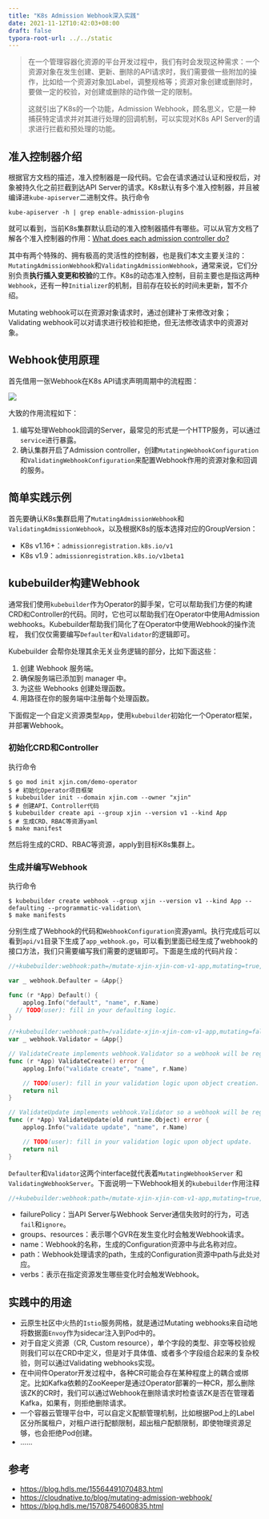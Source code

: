 ```yaml
---
title: "K8s Admission Webhook深入实践"
date: 2021-11-12T10:42:03+08:00
draft: false
typora-root-url: ../../static
---
```


> 在一个管理容器化资源的平台开发过程中，我们有时会发现这种需求：一个资源对象在发生创建、更新、删除的API请求时，我们需要做一些附加的操作，比如给一个资源对象加Label，调整规格等；资源对象创建或删除时，要做一定的校验，对创建或删除的动作做一定的限制。
>
> 这就引出了K8s的一个功能，Admission Webhook，顾名思义，它是一种捕获特定请求并对其进行处理的回调机制，可以实现对K8s API Server的请求进行拦截和预处理的功能。

## 准入控制器介绍

根据官方文档的描述，准入控制器是一段代码。它会在请求通过认证和授权后，对象被持久化之前拦截到达API Server的请求。K8s默认有多个准入控制器，并且被编译进`kube-apiserver`二进制文件。执行命令

```shell
kube-apiserver -h | grep enable-admission-plugins
```

就可以看到，当前K8s集群默认启动的准入控制器插件有哪些。可以从官方文档了解各个准入控制器的作用：[What does each admission controller do?](https://kubernetes.io/docs/reference/access-authn-authz/admission-controllers/#what-does-each-admission-controller-do)

其中有两个特殊的、拥有极高的灵活性的控制器，也是我们本文主要关注的：`MutatingAdmissionWebhook`和`ValidatingAdmissionWebhook`，通常来说，它们分别负责**执行插入变更和校验**的工作。K8s的动态准入控制，目前主要也是指这两种`Webhook`，还有一种`Initializer`的机制，目前存在较长的时间未更新，暂不介绍。

Mutating webhook可以在资源对象请求时，通过创建补丁来修改对象；Validating webhook可以对请求进行校验和拒绝，但无法修改请求中的资源对象。

## Webhook使用原理

首先借用一张Webhook在K8s API请求声明周期中的流程图：

![](/img/k8s-webhook-intro/admission-controller-phases.png)

大致的作用流程如下：

1. 编写处理Webhook回调的Server，最常见的形式是一个HTTP服务，可以通过`service`进行暴露。
2. 确认集群开启了Admission controller，创建`MutatingWebhookConfiguration`和`ValidatingWebhookConfiguration`来配置Webhook作用的资源对象和回调的服务。

## 简单实践示例

首先要确认K8s集群启用了`MutatingAdmissionWebhook`和`ValidatingAdmissionWebhook`，以及根据K8s的版本选择对应的GroupVersion：

- K8s v1.16+：`admissionregistration.k8s.io/v1`
- K8s v1.9：`admissionregistration.k8s.io/v1beta1`

## kubebuilder构建Webhook

通常我们使用`kubebuilder`作为Operator的脚手架，它可以帮助我们方便的构建CRD和Controller的代码。同时，它也可以帮助我们在Operator中使用Admission webhooks。Kubebuilder帮助我们简化了在Operator中使用Webhook的操作流程， 我们仅仅需要编写`Defaulter`和`Validator`的逻辑即可。

Kubebuilder 会帮你处理其余无关业务逻辑的部分，比如下面这些：

1. 创建 Webhook 服务端。
2. 确保服务端已添加到 manager 中。
3. 为这些 Webhooks 创建处理函数。
4. 用路径在你的服务端中注册每个处理函数。

下面假定一个自定义资源类型`App`，使用`kubebuilder`初始化一个Operator框架，并部署Webhook。

### 初始化CRD和Controller

执行命令

```shell
$ go mod init xjin.com/demo-operator
$ # 初始化Operator项目框架
$ kubebuilder init --domain xjin.com --owner "xjin"
$ # 创建API、Controller代码
$ kubebuilder create api --group xjin --version v1 --kind App
$ # 生成CRD、RBAC等资源yaml
$ make manifest
```

然后将生成的CRD、RBAC等资源，apply到目标K8s集群上。

### 生成并编写Webhook

执行命令

```shell
$ kubebuilder create webhook --group xjin --version v1 --kind App --defaulting --programmatic-validation\
$ make manifests
```

分别生成了Webhook的代码和`WebhookConfiguration`资源yaml。执行完成后可以看到`api/v1`目录下生成了`app_webhook.go`，可以看到里面已经生成了webhook的接口方法，我们只需要编写我们需要的逻辑即可。下面是生成的代码片段：

```go
//+kubebuilder:webhook:path=/mutate-xjin-xjin-com-v1-app,mutating=true,failurePolicy=fail,sideEffects=None,groups=xjin.xjin.com,resources=apps,verbs=create;update,versions=v1,name=mapp.kb.io,admissionReviewVersions=v1

var _ webhook.Defaulter = &App{}

func (r *App) Default() {
	applog.Info("default", "name", r.Name)
  // TODO(user): fill in your defaulting logic.
}

//+kubebuilder:webhook:path=/validate-xjin-xjin-com-v1-app,mutating=false,failurePolicy=fail,sideEffects=None,groups=xjin.xjin.com,resources=apps,verbs=create;update,versions=v1,name=vapp.kb.io,admissionReviewVersions=v1
var _ webhook.Validator = &App{}

// ValidateCreate implements webhook.Validator so a webhook will be registered for the type
func (r *App) ValidateCreate() error {
	applog.Info("validate create", "name", r.Name)

	// TODO(user): fill in your validation logic upon object creation.
	return nil
}

// ValidateUpdate implements webhook.Validator so a webhook will be registered for the type
func (r *App) ValidateUpdate(old runtime.Object) error {
	applog.Info("validate update", "name", r.Name)

	// TODO(user): fill in your validation logic upon object update.
	return nil
}
```

`Defaulter`和`Validator`这两个interface就代表着`MutatingWebhookServer` 和 `ValidatingWebhookServer`。下面说明一下Webhook相关的`kubebuilder`作用注释

```go
//+kubebuilder:webhook:path=/mutate-xjin-xjin-com-v1-app,mutating=true,failurePolicy=fail,sideEffects=None,groups=xjin.xjin.com,resources=apps,verbs=create;update,versions=v1,name=mapp.kb.io,admissionReviewVersions=v1
```

- failurePolicy：当API Server与Webhook Server通信失败时的行为，可选`fail`和`ignore`。
- groups、resources：表示哪个GVR在发生变化时会触发Webhook请求。
- name：Webhook的名称，生成的Configuration资源中与此名称对应。
- path：Webhook处理请求的path，生成的Configuration资源中path与此处对应。
- verbs：表示在指定资源发生哪些变化时会触发Webhook。

## 实践中的用途

- 云原生社区中火热的`Istio`服务网格，就是通过Mutating webhooks来自动地将数据面`Envoy`作为sidecar注入到Pod中的。
- 对于自定义资源（CR, Custom resource），单个字段的类型、非空等校验规则我们可以在CRD中定义，但是对于具体值、或者多个字段组合起来的复杂校验，则可以通过Validating webhooks实现。
- 在中间件Operator开发过程中，各种CR可能会存在某种程度上的耦合或绑定。比如Kafka依赖的ZooKeeper是通过Operator部署的一种CR，那么删除该ZK的CR时，我们可以通过Webhook在删除请求时检查该ZK是否在管理着Kafka，如果有，则拒绝删除请求。
- 一个容器云管理平台中，可以自定义配额管理机制，比如根据Pod上的Label区分所属租户，对租户进行配额限制，超出租户配额限制，即使物理资源足够，也会拒绝Pod创建。
- ......

## 参考

- https://blog.hdls.me/15564491070483.html
- https://cloudnative.to/blog/mutating-admission-webhook/ 
- https://blog.hdls.me/15708754600835.html
